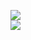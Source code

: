 [![](https://img.shields.io/badge/Made%20With-Github%20Spray-lightgrey.svg?style=for-the-badge&logo=github)](https://github.com/Annihil/github-spray#19789)  
[![](https://i.imgur.com/2DrTn0Z.gif)](https://github.com/Annihil/github-spray)